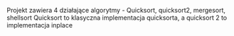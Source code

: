 Projekt zawiera 4 działające algorytmy - Quicksort, quicksort2, mergesort, shellsort
Quicksort to klasyczna implementacja quicksorta, a quicksort 2 to implementacja inplace
